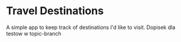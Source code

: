 # Travel Destinations

A simple app to keep track of destinations I'd like to visit.
Dopisek dla testow w topic-branch
